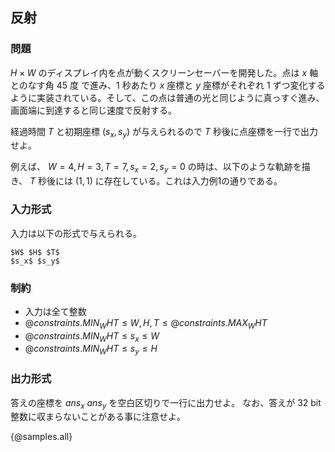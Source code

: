 ## 反射

### 問題
$H \times W$ のディスプレイ内を点が動くスクリーンセーバーを開発した。点は $x$ 軸とのなす角 $45$ 度 で進み、$1$ 秒あたり $x$ 座標と $y$ 座標がそれぞれ $1$ ずつ変化するように実装されている。そして、この点は普通の光と同じように真っすぐ進み、画面端に到達すると同じ速度で反射する。

経過時間 $T$ と初期座標 $(s_x, s_y)$ が与えられるので $T$ 秒後に点座標を一行で出力せよ。

例えば、 $W=4, H=3, T=7, s_x=2, s_y=0$ の時は、以下のような軌跡を描き、 $T$ 秒後には $(1, 1)$ に存在している。これは入力例1の通りである。

### 入力形式
入力は以下の形式で与えられる。

```
$W$ $H$ $T$
$s_x$ $s_y$
```

### 制約

- 入力は全て整数
- ${@constraints.MIN_WHT} \leq W, H, T \leq {@constraints.MAX_WHT}$
- ${@constraints.MIN_WHT} \leq s_x \leq W$
- ${@constraints.MIN_WHT} \leq s_y \leq H$



### 出力形式

答えの座標を $ans_x$ $ans_y$ を空白区切りで一行に出力せよ。
なお、答えが $32$ bit 整数に収まらないことがある事に注意せよ。

{@samples.all}
